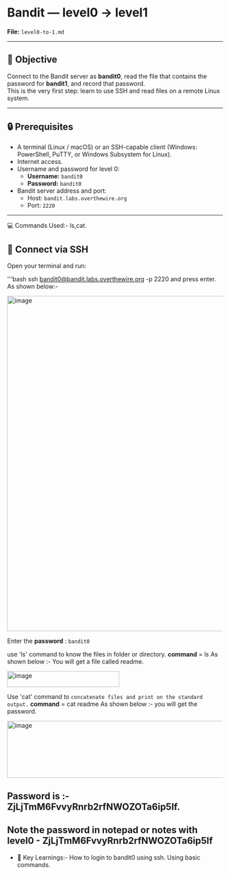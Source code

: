 # Bandit — level0 → level1
**File:** `level0-to-1.md`

---

## 🎯 Objective
Connect to the Bandit server as **bandit0**, read the file that contains the password for **bandit1**, and record that password.  
This is the very first step: learn to use SSH and read files on a remote Linux system.

---

## 🔒 Prerequisites
- A terminal (Linux / macOS) or an SSH-capable client (Windows: PowerShell, PuTTY, or Windows Subsystem for Linux).
- Internet access.
- Username and password for level 0:
  - **Username:** `bandit0`
  - **Password:** `bandit0`
- Bandit server address and port:
  - Host: `bandit.labs.overthewire.org`
  - Port: `2220`

---

💻 Commands Used:- ls,cat.


## 🔗 Connect via SSH
Open your terminal and run:

'''bash
ssh bandit0@bandit.labs.overthewire.org -p 2220 
and press enter.
As shown below:-

<img width="808" height="782" alt="image" src="https://github.com/user-attachments/assets/b1559088-237a-4bd5-91ab-54bb06b8da41" />

Enter the **password** : `bandit0`

use 'ls' command to know the files in folder or directory.
**command** = ls
As shown below :- You will get a file called readme.

<img width="262" height="37" alt="image" src="https://github.com/user-attachments/assets/73a4ad90-997e-4078-8a96-21b7c8eaed5d" />

Use 'cat' command to `concatenate files and print on the standard output.`
**command** = cat readme
As shown below :- you will get the password.

<img width="881" height="133" alt="image" src="https://github.com/user-attachments/assets/2808ff86-34af-4a42-9c28-b2ea95e851d7" />

## Password is :- ZjLjTmM6FvvyRnrb2rfNWOZOTa6ip5If.

## Note the password in notepad or notes with level0 - ZjLjTmM6FvvyRnrb2rfNWOZOTa6ip5If


- 🚀 Key Learnings:-
  How to login to bandit0 using ssh.
  Using basic commands.
